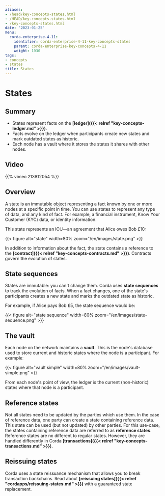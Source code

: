 ```yaml
---
aliases:
- /head/key-concepts-states.html
- /HEAD/key-concepts-states.html
- /key-concepts-states.html
date: '2023-01-25'
menu:
  corda-enterprise-4-11:
    identifier: corda-enterprise-4-11-key-concepts-states
    parent: corda-enterprise-key-concepts-4-11
    weight: 1030
tags:
- concepts
- states
title: States
---
```



# States

## Summary

* States represent facts on the **[ledger]({{< relref "key-concepts-ledger.md" >}})**.
* Facts evolve on the ledger when participants create new states and mark outdated states as historic.
* Each node has a vault where it stores the states it shares with other nodes.

## Video

{{% vimeo 213812054 %}}

## Overview

A state is an immutable object representing a fact known by one or more nodes at a specific point in time.
You can use states to represent any type of data, and any kind of fact. For example, a financial instrument, Know Your Customer (KYC) data, or identity information.

This state represents an IOU—an agreement that Alice owes Bob £10:

{{< figure alt="state" width=80% zoom="/en/images/state.png" >}}

In addition to information about the fact, the state contains a reference to the
**[contract]({{< relref "key-concepts-contracts.md" >}})**. Contracts govern the evolution of states.

## State sequences

States are immutable: you can't change them. Corda uses **state sequences** to track the evolution of facts.
When a fact changes, one of the state's participants creates a new state and marks the outdated state as historic.

For example, if Alice pays Bob £5, the state sequence would be:

{{< figure alt="state sequence" width=80% zoom="/en/images/state-sequence.png" >}}

## The vault

Each node on the network maintains a **vault**. This is the node's database used to store current and historic states
where the node is a participant. For example:

{{< figure alt="vault simple" width=80% zoom="/en/images/vault-simple.png" >}}

From each node's point of view, the ledger is the current (non-historic) states where that node is a participant.

## Reference states

Not all states need to be updated by the parties which use them. In the case of reference data, one party can create
a state containing reference data. This state can be used (but not updated) by other parties. For this use-case, the
states containing reference data are referred to as **reference states**. Reference states are no different
to regular states. However, they are handled differently in Corda **[transactions]({{< relref "key-concepts-transactions.md" >}})**.

## Reissuing states

Corda uses a state reissuance mechanism that allows you to break transaction backchains. Read about
**[reissuing states]({{< relref "cordapps/reissuing-states.md" >}})** with a guaranteed state replacement.
